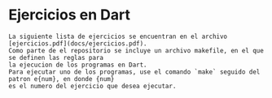 <h1>
    Ejercicios en Dart
</h1>

    La siguiente lista de ejercicios se encuentran en el archivo [ejercicios.pdf](docs/ejercicios.pdf).
    Como parte de el repositorio se incluye un archivo makefile, en el que se definen las reglas para
    la ejecucion de los programas en Dart.
    Para ejecutar uno de los programas, use el comando `make` seguido del patron e{num}, en donde {num} 
    es el numero del ejercicio que desea ejecutar.
